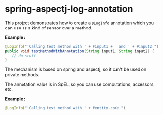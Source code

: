 # spring-aspectj-log-annotation

This project demonstrates how to create a ```@LogInfo``` annotation which you can use as a kind of sensor over a method.

**Example :**

```java
@LogInfo("'Calling test method with ' + #input1 + ' and ' + #input2 ")
public void testMethodWithAnnotation(String input1, String input2) {
   // do stuff
}
```

The mechanism is based on spring and aspectj, so it can't be used on private methods.

The annotation value is in SpEL, so you can use computations, accessors, etc.

**Example :**

```java
@LogInfo("'Calling test method with ' + #entity.code ")

```